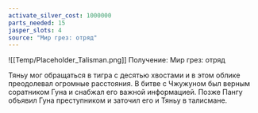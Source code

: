 ```yaml
---
activate_silver_cost: 1000000
parts_needed: 15
jasper_slots: 4
source: "Мир грез: отряд"
---
```

![[Temp/Placeholder_Talisman.png]]
Получение: Мир грез: отряд

Тяньу мог обращаться в тигра с десятью хвостами и в этом облике преодолевал огромные расстояния. В битве с Чжужуном был верным соратником Гуна и снабжал его важной информацией. Позже Пангу объявил Гуна преступником и заточил его и Тяньу в талисмане.
